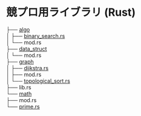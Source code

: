 # 競プロ用ライブラリ (Rust)

├── [algo](src/algo/)\
│  ├── [binary_search.rs](src/algo/binary_search.rs)\
│  └── mod.rs\
├── [data_struct](src/data_struct/)\
│  └── mod.rs\
├── [graph](src/graph/)\
│  ├── [dijkstra.rs](src/graph/dijkstra.rs)\
│  ├── mod.rs\
│  └── [topological_sort.rs](src/graph/topological_sort.rs)\
├── lib.rs\
└── [math](src/math/)\
   ├── mod.rs\
   └── [prime.rs](src/math/prime.rs)
